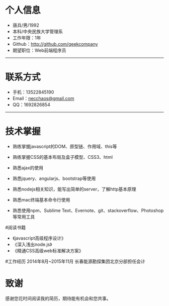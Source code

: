 # 个人信息

 - 唐兵/男/1992 
 - 本科/中央民族大学管理系 
 - 工作年限：1年
 - Github：http://github.com/geekcompany 
 - 期望职位：Web前端程序员

---
# 联系方式
- 手机：13522845190
- Email：necchaos@gmail.com
- QQ：1692826854

---
# 技术掌握
- 熟练掌握javascript的DOM、原型链、作用域、this等

- 熟练掌握CSS的基本布局及盒子模型、CSS3、html

- 熟悉ajax的使用

- 熟悉jquery、angularjs、bootstrap等使用

- 熟悉nodejs相关知识，能写出简单的server，了解http基本原理

- 熟悉mac终端基本命令行使用

- 熟悉使用npm、Sublime Text、Evernote、git、stackoverflow、Photoshop等常用工具

#阅读书籍

- 《javascript高级程序设计》
- 《深入浅出node.js》
- 《精通CSS高级web标准解决方案》

#工作经历
2014年8月~2015年11月 长春能源勘探集团北京分部担任会计


# 致谢
感谢您花时间阅读我的简历，期待能有机会和您共事。
